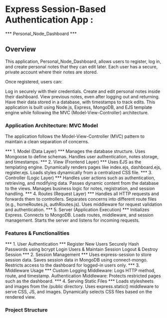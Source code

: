 # Express Session-Based Authentication App : 
*** Personal_Node_Dashboard ***

## **Overview**
This application, Personal_Node_Dashboard, allows users to register, log in, and create personal notes that they can edit later. Each user has a secure, private account where their notes are stored.

Once registered, users can:

Log in securely with their credentials.
Create and edit personal notes inside their dashboard.
View previous notes, even after logging out and returning.
Have their data stored in a database, with timestamps to track edits.
This application is built using Node.js, Express, MongoDB, and EJS template engine while following the MVC (Model-View-Controller) architecture.


### Application Architecture: MVC Model ###
The application follows the Model-View-Controller (MVC) pattern to maintain a clean separation of concerns.

*** 1. Model (Data Layer) ***
Manages the database structure.
Uses Mongoose to define schemas.
Handles user authentication, notes storage, and timestamps.
*** 2. View (Frontend Layer) ***
Uses EJS as the templating engine.
Dynamically renders pages like index.ejs, dashboard.ejs, register.ejs.
Loads styles dynamically from a centralized CSS file.
*** 3. Controller (Logic Layer) ***
Handles user actions such as authentication, retrieving, and modifying data.
Passes dynamic content from the database to the views.
Manages business logic for notes, registration, and session handling.
*** 4. Routes (Request Layer) ***
Handles all HTTP requests and forwards them to controllers.
Separates concerns into different route files (e.g., homeRoutes.js, authRoutes.js).
Uses middleware for request validation and authentication.
*** 5. Server (Application Execution) ***
Initializes Express.
Connects to MongoDB.
Loads routes, middleware, and session management.
Starts the server and listens for incoming requests.

### Features & Functionalities ###
*** 1. User Authentication ***
Register New Users
Securely Hash Passwords using bcrypt
Login Users & Maintain Session
Logout & Destroy Session
*** 2. Session Management ***
Uses express-session to store session data.
Saves session data in MongoDB using connect-mongo.
Restricts access to the dashboard for logged-in users only.
*** 3. Middleware Usage ***
Custom Logging Middleware: Logs HTTP method, route, and timestamp.
Authentication Middleware: Protects restricted pages such as the dashboard.
*** 4. Serving Static Files ***
Loads stylesheets and images from the /public directory.
Uses express.static() middleware to serve CSS, JS, and images.
Dynamically selects CSS files based on the rendered view.


### Project Structure ###
